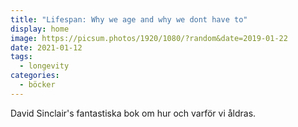 ```yaml
---
title: "Lifespan: Why we age and why we dont have to"
display: home
image: https://picsum.photos/1920/1080/?random&date=2019-01-22
date: 2021-01-12
tags: 
  - longevity
categories:
  - böcker
--- 
```


David Sinclair's fantastiska bok om hur och varför vi åldras.

<!-- more -->
